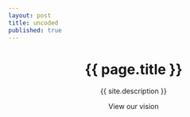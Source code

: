 ```yaml
---
layout: post
title: uncoded
published: true
---
```

<header class="intro">
		<div class="intro-body">
				<div class="container">
						<div class="row">
								<div class="col-md-8 col-md-offset-2">
										<h1 class="brand-heading">{{ page.title }}</h1>
										<p class="intro-text">{{ site.description }}</p>
										<p class="call-to-action-text">View our vision</p>
										<a href="#vision" class="btn btn-circle page-scroll">
												<i class="fa fa-angle-double-down animated"></i>
										</a>
								</div>
						</div>
				</div>
		</div>
</header>
